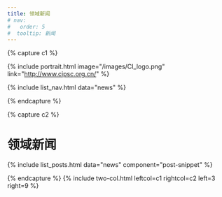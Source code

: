 ```yaml
---
title: 领域新闻
# nav:
#   order: 5
#  tooltip: 新闻
---
```


{% capture c1 %}

{% include portrait.html image="/images/CI_logo.png" link="http://www.cipsc.org.cn/" %}

{% include list_nav.html data="news" %}

{% endcapture %}

{% capture c2 %}

# <i class="fas fa-feather-alt"></i>领域新闻

<p></p>
{% include list_posts.html data="news" component="post-snippet" %}

{% endcapture %}
{% include two-col.html leftcol=c1 rightcol=c2 left=3 right=9 %}
